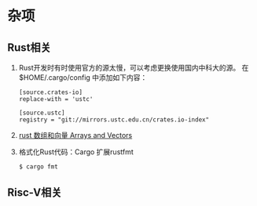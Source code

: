 # 杂项

## Rust相关

1. Rust开发时有时使用官方的源太慢，可以考虑更换使用国内中科大的源。
在 $HOME/.cargo/config 中添加如下内容：
    ```
    [source.crates-io]
    replace-with = 'ustc'

    [source.ustc]
    registry = "git://mirrors.ustc.edu.cn/crates.io-index"
    ```


2. [rust 数组和向量 Arrays and Vectors](https://github.com/nrc/r4cppp/blob/master/arrays.md)

3. 格式化Rust代码：Cargo 扩展rustfmt
    ```shell
    $ cargo fmt
    ```

 
## Risc-V相关

